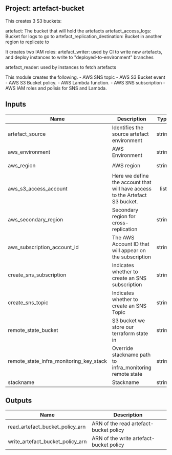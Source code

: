  ## Project: artefact-bucket

This creates 3 S3 buckets:

artefact: The bucket that will hold the artefacts
artefact_access_logs: Bucket for logs to go to
artefact_replication_destination: Bucket in another region to replicate to

It creates two IAM roles:
artefact_writer: used by CI to write new artefacts, and deploy instances
to write to "deployed-to-environment" branches

artefact_reader: used by instances to fetch artefacts

This module creates the following.
     - AWS SNS topic
     - AWS S3 Bucket event
     - AWS S3 Bucket policy.
     - AWS Lambda function.
     - AWS SNS subscription
     - AWS IAM roles and polisis for SNS and Lambda.



## Inputs

| Name | Description | Type | Default | Required |
|------|-------------|:----:|:-----:|:-----:|
| artefact_source | Identifies the source artefact environment | string | - | yes |
| aws_environment | AWS Environment | string | - | yes |
| aws_region | AWS region | string | `eu-west-1` | no |
| aws_s3_access_account | Here we define the account that will have access to the Artefact S3 bucket. | list | - | yes |
| aws_secondary_region | Secondary region for cross-replication | string | `eu-west-2` | no |
| aws_subscription_account_id | The AWS Account ID that will appear on the subscription | string | - | yes |
| create_sns_subscription | Indicates whether to create an SNS subscription | string | `false` | no |
| create_sns_topic | Indicates whether to create an SNS Topic | string | `false` | no |
| remote_state_bucket | S3 bucket we store our terraform state in | string | - | yes |
| remote_state_infra_monitoring_key_stack | Override stackname path to infra_monitoring remote state | string | `` | no |
| stackname | Stackname | string | - | yes |

## Outputs

| Name | Description |
|------|-------------|
| read_artefact_bucket_policy_arn | ARN of the read artefact-bucket policy |
| write_artefact_bucket_policy_arn | ARN of the write artefact-bucket policy |

